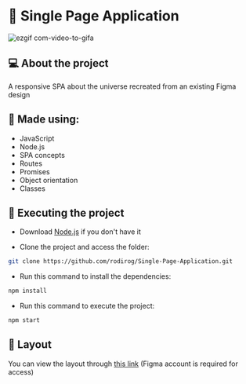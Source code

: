 # 🌌 Single Page Application
![ezgif com-video-to-gifa](https://github.com/rodirog/Single-Page-Application/assets/101756238/f8b85901-ccfa-4fe1-9673-ffd98c1b378f)


## 💻 About the project
A responsive SPA about the universe recreated from an existing Figma design

## 🧪 Made using:

- JavaScript
- Node.js
- SPA concepts
- Routes
- Promises
- Object orientation
- Classes

## 🚀 Executing the project
- Download [Node.js](https://nodejs.org/en) if you don't have it

- Clone the project and access the folder:

```bash
git clone https://github.com/rodirog/Single-Page-Application.git
```

- Run this command to install the dependencies:
```bash
npm install
```

- Run this command to execute the project:
```bash
npm start
```

## 🔖 Layout
You can view the layout through [this link](https://www.figma.com/file/m8zp3mtxvwyTGQs69nIFM8/%5BDesafios-Explorer%5D-SPA-Universe/duplicate) (Figma account is required for access)
